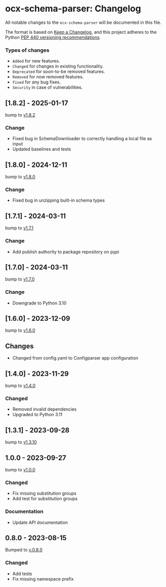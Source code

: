 # ocx-schema-parser: Changelog

All notable changes to the ``ocx-schema-parser`` will be documented in this file.

The format is based on [Keep a Changelog](https://keepachangelog.com/en/1.1.0/),
and this project adheres to the Python [PEP 440 versioning recommendations](https://peps.python.org/pep-0440/).

### Types of changes
* ``Added`` for new features.
* ``Changed`` for changes in existing functionality.
* ``Deprecated`` for soon-to-be removed features.
* ``Removed`` for now removed features.
* ``Fixed`` for any bug fixes.
* ``Security`` in case of vulnerabilities.





## [1.8.2] - 2025-01-17
bump to [v1.8.2](https://github.com/OCXStandard/ocx-schema-parser/releases/tag/v1.8.2)

### Change
* Fixed bug in SchemaDownloader to correctly handling a local file as input
* Updated baselines and tests


## [1.8.0] - 2024-12-11
bump to [v1.8.0](https://github.com/OCXStandard/ocx-schema-parser/releases/tag/v1.8.0)

### Change
* Fixed bug in unzipping built-in schema types

## [1.7.1] - 2024-03-11
bump to [v1.7.1](https://github.com/OCXStandard/ocx-schema-parser/releases/tag/v1.7.1)

### Change
* Add publish authority to package repository on pypi


## [1.7.0] - 2024-03-11
bump to [v1.7.0](https://github.com/OCXStandard/ocx-schema-parser/releases/tag/v1.7.0)

### Change
* Downgrade to Python 3.10

## [1.6.0] - 2023-12-09
bump to [v1.6.0](https://github.com/OCXStandard/ocx-schema-parser/releases/tag/v1.6.0)

## Changes
* Changed from config.yaml to Configparser app configuration

## [1.4.0] - 2023-11-29
bump to [v1.4.0](https://github.com/OCXStandard/ocx-schema-parser/releases/tag/v1.4.0)

### Changed
 - Removed invalid dependencies
 - Upgraded to Python 3.11

## [1.3.1] - 2023-09-28
bump to [v1.3.10](https://github.com/OCXStandard/ocx-schema-parser/releases/tag/v1.3.1)

## 1.0.0 - 2023-09-27
bump to [v1.0.0](https://github.com/OCXStandard/ocx-schema-parser/releases/tag/v1.0.0)

### Changed
  - Fix missing substitution groups
  - Add test for substitution groups
### Documentation
  - Update API documentation

## 0.8.0 - 2023-08-15
Bumped to [v.0.8.0](https://github.com/OCXStandard/ocx-schema-parser/releases/tag/v0.8.0)
### Changed
  - Add tests
  - Fix missing namespace prefix

